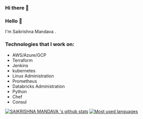 ### Hi there 👋

<!--
**saikrishnama/saikrishnama** is a ✨ _special_ ✨ repository because its `README.md` (this file) appears on your GitHub profile.

Here are some ideas to get you started:

- 🔭 I’m currently working on ...
- 🌱 I’m currently learning ...
- 👯 I’m looking to collaborate on ...
- 🤔 I’m looking for help with ...
- 💬 Ask me about ...
- 📫 How to reach me: ...
- 😄 Pronouns: ...
- ⚡ Fun fact: ...
-->
### Hello 👋

I'm Saikrishna Mandava .


### Technologies that I work on:
* AWS/Azure/GCP
* Terraform
* Jenkins
* kubernetes
* Linux Administration 
* Prometheus
* Databricks Administration 
* Python
* Chef 
* Consul 







[![SAIKRISHNA MANDAVA 's github stats](https://github-readme-stats.vercel.app/api?username=saikrishnama&show_icons=true&theme=prussian&count_private=true)](https://github.com/Multi-Cloud-Platform-IAC?tab=repositories) [![Most used languages](https://github-readme-stats.vercel.app/api/top-langs/?username=saikrishnama&layout=compact&langs_count=8)](https://github.com/Multi-Cloud-Platform-IAC?tab=repositories)
